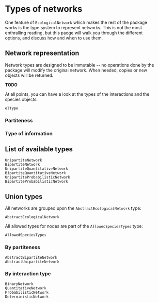 # Types of networks

One feature of `EcologicalNetwork` which makes the rest of the package works is
the type system to represent networks. This is not the most enthralling reading,
but this pacge will walk you through the different options, and discuss how and
when to use them.

## Network representation

Network types are designed to be immutable -- no operations done by the package
will modify the original network. When needed, copies or new objects will be
returned.

**TODO**

At all points, you can have a look at the types of the interactions and the species objects:

```@docs
eltype
```

### Partiteness

### Type of information

## List of available types

```@docs
UnipartiteNetwork
BipartiteNetwork
UnipartiteQuantitativeNetwork
BipartiteQuantitativeNetwork
UnipartiteProbabilisticNetwork
BipartiteProbabilisticNetwork
```

## Union types

All networks are grouped upon the `AbstractEcologicalNetwork` type:

```@docs
AbstractEcologicalNetwork
```

All allowed types for nodes are part of the `AllowedSpeciesTypes` type:

```@docs
AllowedSpeciesTypes
```

### By partiteness

```@docs
AbstractBipartiteNetwork
AbstractUnipartiteNetwork
```

### By interaction type

```@docs
BinaryNetwork
QuantitativeNetwork
ProbabilisticNetwork
DeterministicNetwork
```
